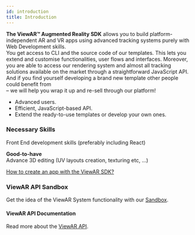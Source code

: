 ```yaml
---
id: introduction
title: Introduction
---
```


**The ViewAR™ Augmented Reality SDK** allows you to build platform-independent AR and VR apps using advanced tracking systems purely with Web Development skills.  
You get access to CLI and the source code of our templates. This lets you extend and customise functionalities, user flows and interfaces. Moreover, you are able to access our rendering system and almost all tracking solutions available on the market through a straightforward JavaScript API.  
And if you find yourself developing a brand new template other people could benefit from  
– we will help you wrap it up and re-sell through our platform!

- Advanced users.
- Efficient, JavaScript-based API.
- Extend the ready-to-use templates or develop your own ones.

### Necessary Skills

Front End development skills (preferably including React)

**Good-to-have**  
Advance 3D editing (UV layouts creation, texturing etc, ...)

[How to create an app with the ViewAR SDK?](https://www.viewar.com/sdk-augmented-reality-developers-resellers-agencies/)

### ViewAR API Sandbox

Get the idea of the ViewAR System functionality with our [Sandbox](https://webversion.viewar.com/com.viewar.sandbox/100/).

#### ViewAR API Documentation
Read more about the [ViewAR API](../sdk/api).